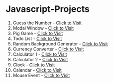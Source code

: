 # Javascript-Projects


1. Guess the Number - <a href="https://gtn1.netlify.app">Click to Visit</a>
2. Modal Window - <a href="https://moda1.netlify.app">Click to Visit</a>
3. Pig Game - <a href="https://pig1.netlify.app">Click to Visit</a>
4. Todo List - <a href="https://tdlist1.netlify.app">Click to Visit</a>
5. Random Background Generator - <a href="https://randomcg.netlify.app">Click to Visit</a>
6. Currency Converter - <a href="https://currconvert.netlify.app">Click to Visit</a>
7. Calculator 1 - <a href="https://calci1.netlify.app">Click to Visit</a>
8. Calculator 2 - <a href="https://calci2.netlify.app">Click to Visit</a>
9. Clock - <a href="https://clo1.netlify.app">Click to Visit</a>
10. Calendar - <a href="https://calen1.netlify.app">Click to Visit</a>
10. Mouse Event - <a href="https://mousee1.netlify.app">Click to Visit</a>
